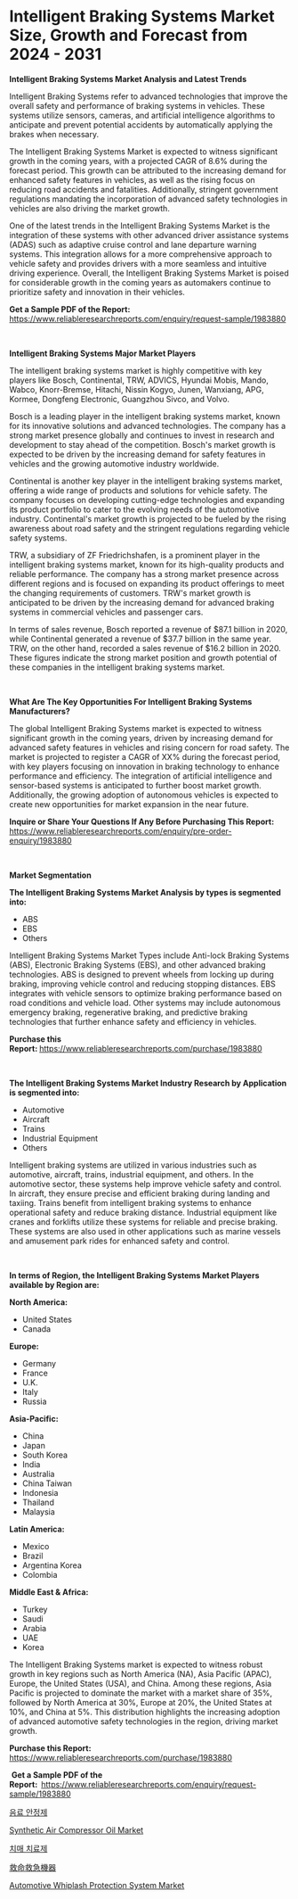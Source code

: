 <p><h1>Intelligent Braking Systems Market Size, Growth and Forecast from 2024 - 2031</h1></p><p><strong>Intelligent Braking Systems Market Analysis and Latest Trends</strong></p>
<p><p>Intelligent Braking Systems refer to advanced technologies that improve the overall safety and performance of braking systems in vehicles. These systems utilize sensors, cameras, and artificial intelligence algorithms to anticipate and prevent potential accidents by automatically applying the brakes when necessary.</p><p>The Intelligent Braking Systems Market is expected to witness significant growth in the coming years, with a projected CAGR of 8.6% during the forecast period. This growth can be attributed to the increasing demand for enhanced safety features in vehicles, as well as the rising focus on reducing road accidents and fatalities. Additionally, stringent government regulations mandating the incorporation of advanced safety technologies in vehicles are also driving the market growth.</p><p>One of the latest trends in the Intelligent Braking Systems Market is the integration of these systems with other advanced driver assistance systems (ADAS) such as adaptive cruise control and lane departure warning systems. This integration allows for a more comprehensive approach to vehicle safety and provides drivers with a more seamless and intuitive driving experience. Overall, the Intelligent Braking Systems Market is poised for considerable growth in the coming years as automakers continue to prioritize safety and innovation in their vehicles.</p></p>
<p><strong>Get a Sample PDF of the Report:&nbsp;</strong> <a href="https://www.reliableresearchreports.com/enquiry/request-sample/1983880">https://www.reliableresearchreports.com/enquiry/request-sample/1983880</a></p>
<p>&nbsp;</p>
<p><strong>Intelligent Braking Systems Major Market Players</strong></p>
<p><p>The intelligent braking systems market is highly competitive with key players like Bosch, Continental, TRW, ADVICS, Hyundai Mobis, Mando, Wabco, Knorr-Bremse, Hitachi, Nissin Kogyo, Junen, Wanxiang, APG, Kormee, Dongfeng Electronic, Guangzhou Sivco, and Volvo.</p><p>Bosch is a leading player in the intelligent braking systems market, known for its innovative solutions and advanced technologies. The company has a strong market presence globally and continues to invest in research and development to stay ahead of the competition. Bosch's market growth is expected to be driven by the increasing demand for safety features in vehicles and the growing automotive industry worldwide.</p><p>Continental is another key player in the intelligent braking systems market, offering a wide range of products and solutions for vehicle safety. The company focuses on developing cutting-edge technologies and expanding its product portfolio to cater to the evolving needs of the automotive industry. Continental's market growth is projected to be fueled by the rising awareness about road safety and the stringent regulations regarding vehicle safety systems.</p><p>TRW, a subsidiary of ZF Friedrichshafen, is a prominent player in the intelligent braking systems market, known for its high-quality products and reliable performance. The company has a strong market presence across different regions and is focused on expanding its product offerings to meet the changing requirements of customers. TRW's market growth is anticipated to be driven by the increasing demand for advanced braking systems in commercial vehicles and passenger cars.</p><p>In terms of sales revenue, Bosch reported a revenue of $87.1 billion in 2020, while Continental generated a revenue of $37.7 billion in the same year. TRW, on the other hand, recorded a sales revenue of $16.2 billion in 2020. These figures indicate the strong market position and growth potential of these companies in the intelligent braking systems market.</p></p>
<p>&nbsp;</p>
<p><strong>What Are The Key Opportunities For Intelligent Braking Systems Manufacturers?</strong></p>
<p><p>The global Intelligent Braking Systems market is expected to witness significant growth in the coming years, driven by increasing demand for advanced safety features in vehicles and rising concern for road safety. The market is projected to register a CAGR of XX% during the forecast period, with key players focusing on innovation in braking technology to enhance performance and efficiency. The integration of artificial intelligence and sensor-based systems is anticipated to further boost market growth. Additionally, the growing adoption of autonomous vehicles is expected to create new opportunities for market expansion in the near future.</p></p>
<p><strong>Inquire or Share Your Questions If Any Before Purchasing This Report:</strong> <a href="https://www.reliableresearchreports.com/enquiry/pre-order-enquiry/1983880">https://www.reliableresearchreports.com/enquiry/pre-order-enquiry/1983880</a></p>
<p>&nbsp;</p>
<p><strong>Market Segmentation</strong></p>
<p><strong>The Intelligent Braking Systems Market Analysis by types is segmented into:</strong></p>
<p><ul><li>ABS</li><li>EBS</li><li>Others</li></ul></p>
<p><p>Intelligent Braking Systems Market Types include Anti-lock Braking Systems (ABS), Electronic Braking Systems (EBS), and other advanced braking technologies. ABS is designed to prevent wheels from locking up during braking, improving vehicle control and reducing stopping distances. EBS integrates with vehicle sensors to optimize braking performance based on road conditions and vehicle load. Other systems may include autonomous emergency braking, regenerative braking, and predictive braking technologies that further enhance safety and efficiency in vehicles.</p></p>
<p><strong>Purchase this Report:&nbsp;</strong><a href="https://www.reliableresearchreports.com/purchase/1983880">https://www.reliableresearchreports.com/purchase/1983880</a></p>
<p>&nbsp;</p>
<p><strong>The Intelligent Braking Systems Market Industry Research by Application is segmented into:</strong></p>
<p><ul><li>Automotive</li><li>Aircraft</li><li>Trains</li><li>Industrial Equipment</li><li>Others</li></ul></p>
<p><p>Intelligent braking systems are utilized in various industries such as automotive, aircraft, trains, industrial equipment, and others. In the automotive sector, these systems help improve vehicle safety and control. In aircraft, they ensure precise and efficient braking during landing and taxiing. Trains benefit from intelligent braking systems to enhance operational safety and reduce braking distance. Industrial equipment like cranes and forklifts utilize these systems for reliable and precise braking. These systems are also used in other applications such as marine vessels and amusement park rides for enhanced safety and control.</p></p>
<p>&nbsp;</p>
<p><strong>In terms of Region, the Intelligent Braking Systems Market Players available by Region are:</strong></p>
<p>
    <p> <strong> North America: </strong>
        <ul>
            <li>United States</li>
            <li>Canada</li>
        </ul>
        </p> 
    <p> <strong> Europe: </strong>
        <ul>
            <li>Germany</li>
            <li>France</li>
            <li>U.K.</li>
            <li>Italy</li>
            <li>Russia</li>
        </ul>
        </p> 
    <p> <strong> Asia-Pacific: </strong>
        <ul>
            <li>China</li>
            <li>Japan</li>
            <li>South Korea</li>
            <li>India</li>
            <li>Australia</li>
            <li>China Taiwan</li>
            <li>Indonesia</li>
            <li>Thailand</li>
            <li>Malaysia</li>
        </ul>
        </p> 
    <p> <strong> Latin America: </strong>
        <ul>
            <li>Mexico</li>
            <li>Brazil</li>
            <li>Argentina Korea</li>
            <li>Colombia</li>
        </ul>
        </p> 
    <p> <strong> Middle East & Africa: </strong>
        <ul>
            <li>Turkey</li>
            <li>Saudi</li>
            <li>Arabia</li>
            <li>UAE</li>
            <li>Korea</li>
        </ul>
    </p>
    </p>
<p><p>The Intelligent Braking Systems market is expected to witness robust growth in key regions such as North America (NA), Asia Pacific (APAC), Europe, the United States (USA), and China. Among these regions, Asia Pacific is projected to dominate the market with a market share of 35%, followed by North America at 30%, Europe at 20%, the United States at 10%, and China at 5%. This distribution highlights the increasing adoption of advanced automotive safety technologies in the region, driving market growth.</p></p>
<p><strong>Purchase this Report: </strong><a href="https://www.reliableresearchreports.com/purchase/1983880">https://www.reliableresearchreports.com/purchase/1983880</a></p>
<p>&nbsp;<strong>Get a Sample PDF of the Report:&nbsp;&nbsp;</strong><a href="https://www.reliableresearchreports.com/enquiry/request-sample/1983880">https://www.reliableresearchreports.com/enquiry/request-sample/1983880</a></p>
<p><strong></strong></p>
<p><p><a href="https://github.com/bvubpqd5241630/Market-Research-Report-List-1/blob/main/3561522189092.md">음료 안정제</a></p><p><a href="https://issuu.com/reportprime-2/docs/synthetic-air-compressor-oil-market-size-2030.pptx">Synthetic Air Compressor Oil Market</a></p><p><a href="https://github.com/khytkeqagplkzqvh/Market-Research-Report-List-1/blob/main/5798715189093.md">치매 치료제</a></p><p><a href="https://github.com/bucuel854722/Market-Research-Report-List-1/blob/main/9799765189188.md">救命救急機器</a></p><p><a href="https://github.com/fiixsa/Market-Research-Report-List-1/blob/main/automotive-whiplash-protection-system-market.md">Automotive Whiplash Protection System Market</a></p></p>